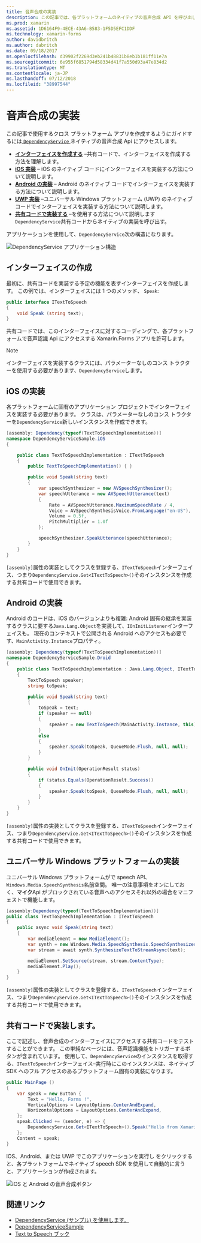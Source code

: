 ```yaml
---
title: 音声合成の実装
description: この記事では、各プラットフォームのネイティブの音声合成 API を呼び出して Xamarin.Forms DependencyService クラスを使用する方法について説明します。
ms.prod: xamarin
ms.assetid: 1D6164F9-4ECE-43A6-B583-1F5D5EFC1DDF
ms.technology: xamarin-forms
author: davidbritch
ms.author: dabritch
ms.date: 09/18/2017
ms.openlocfilehash: d39902f2269d3eb241b48831b8eb1b181ff11e7a
ms.sourcegitcommit: 6e955f6851794d58334d41f7a550d93a47e834d2
ms.translationtype: MT
ms.contentlocale: ja-JP
ms.lasthandoff: 07/12/2018
ms.locfileid: "38997544"
---
```

# <a name="implementing-text-to-speech"></a>音声合成の実装

この記事で使用するクロス プラットフォーム アプリを作成するようにガイドするには[ `DependencyService` ](xref:Xamarin.Forms.DependencyService)ネイティブの音声合成 Api にアクセスします。

- **[インターフェイスを作成する](#Creating_the_Interface)** &ndash;共有コードで、インターフェイスを作成する方法を理解します。
- **[iOS 実装](#iOS_Implementation)** &ndash; iOS のネイティブ コードにインターフェイスを実装する方法について説明します。
- **[Android の実装](#Android_Implementation)** &ndash; Android のネイティブ コードでインターフェイスを実装する方法について説明します。
- **[UWP 実装](#WindowsImplementation)** &ndash;ユニバーサル Windows プラットフォーム (UWP) のネイティブ コードでインターフェイスを実装する方法について説明します。
- **[共有コードで実装する](#Implementing_in_Shared_Code)** &ndash;を使用する方法について説明します`DependencyService`共有コードからネイティブの実装を呼び出す。

アプリケーションを使用して、`DependencyService`次の構造になります。

![](text-to-speech-images/tts-diagram.png "DependencyService アプリケーション構造")

<a name="Creating_the_Interface" />

## <a name="creating-the-interface"></a>インターフェイスの作成

最初に、共有コードを実装する予定の機能を表すインターフェイスを作成します。 この例では、インターフェイスには 1 つのメソッド、 `Speak`:

```csharp
public interface ITextToSpeech
{
    void Speak (string text);
}
```

共有コードでは、このインターフェイスに対するコーディングで、各プラットフォームで音声認識 Api にアクセスする Xamarin.Forms アプリを許可します。

> [!NOTE]
> インターフェイスを実装するクラスには、パラメーターなしのコンス トラクターを使用する必要があります、`DependencyService`します。

<a name="iOS_Implementation" />

## <a name="ios-implementation"></a>iOS の実装

各プラットフォームに固有のアプリケーション プロジェクトでインターフェイスを実装する必要があります。 クラスは、パラメーターなしのコンス トラクターを`DependencyService`新しいインスタンスを作成できます。

```csharp
[assembly: Dependency(typeof(TextToSpeechImplementation))]
namespace DependencyServiceSample.iOS
{

    public class TextToSpeechImplementation : ITextToSpeech
    {
        public TextToSpeechImplementation() { }

        public void Speak(string text)
        {
            var speechSynthesizer = new AVSpeechSynthesizer();
            var speechUtterance = new AVSpeechUtterance(text)
            {
                Rate = AVSpeechUtterance.MaximumSpeechRate / 4,
                Voice = AVSpeechSynthesisVoice.FromLanguage("en-US"),
                Volume = 0.5f,
                PitchMultiplier = 1.0f
            };

            speechSynthesizer.SpeakUtterance(speechUtterance);
        }
    }
}
```

`[assembly]`属性の実装としてクラスを登録する、`ITextToSpeech`インターフェイス、つまり`DependencyService.Get<ITextToSpeech>()`そのインスタンスを作成する共有コードで使用できます。

<a name="Android_Implementation" />

## <a name="android-implementation"></a>Android の実装

Android のコードは、iOS のバージョンよりも複雑: Android 固有の継承を実装するクラスに要する`Java.Lang.Object`を実装して、`IOnInitListener`インターフェイスも。 現在のコンテキストで公開される Android へのアクセスも必要です、`MainActivity.Instance`プロパティ。

```csharp
[assembly: Dependency(typeof(TextToSpeechImplementation))]
namespace DependencyServiceSample.Droid
{
    public class TextToSpeechImplementation : Java.Lang.Object, ITextToSpeech, TextToSpeech.IOnInitListener
    {
        TextToSpeech speaker;
        string toSpeak;

        public void Speak(string text)
        {
            toSpeak = text;
            if (speaker == null)
            {
                speaker = new TextToSpeech(MainActivity.Instance, this);
            }
            else
            {
                speaker.Speak(toSpeak, QueueMode.Flush, null, null);
            }
        }

        public void OnInit(OperationResult status)
        {
            if (status.Equals(OperationResult.Success))
            {
                speaker.Speak(toSpeak, QueueMode.Flush, null, null);
            }
        }
    }
}
```

`[assembly]`属性の実装としてクラスを登録する、`ITextToSpeech`インターフェイス、つまり`DependencyService.Get<ITextToSpeech>()`そのインスタンスを作成する共有コードで使用できます。

<a name="WindowsImplementation" />

## <a name="universal-windows-platform-implementation"></a>ユニバーサル Windows プラットフォームの実装

ユニバーサル Windows プラットフォームがで speech API、`Windows.Media.SpeechSynthesis`名前空間。 唯一の注意事項をオンにしておく、**マイク**Api がブロックされている音声へのアクセスそれ以外の場合をマニフェストで機能します。

```csharp
[assembly:Dependency(typeof(TextToSpeechImplementation))]
public class TextToSpeechImplementation : ITextToSpeech
{
    public async void Speak(string text)
    {
        var mediaElement = new MediaElement();
        var synth = new Windows.Media.SpeechSynthesis.SpeechSynthesizer();
        var stream = await synth.SynthesizeTextToStreamAsync(text);

        mediaElement.SetSource(stream, stream.ContentType);
        mediaElement.Play();
    }
}
```

`[assembly]`属性の実装としてクラスを登録する、`ITextToSpeech`インターフェイス、つまり`DependencyService.Get<ITextToSpeech>()`そのインスタンスを作成する共有コードで使用できます。

<a name="Implementing_in_Shared_Code" />

## <a name="implementing-in-shared-code"></a>共有コードで実装します。

ここで記述し、音声合成のインターフェイスにアクセスする共有コードをテストすることができます。 この単純なページには、音声認識機能をトリガーするボタンが含まれています。 使用して、`DependencyService`のインスタンスを取得する、`ITextToSpeech`インターフェイス&ndash;実行時にこのインスタンスは、ネイティブ SDK へのフル アクセスのあるプラットフォーム固有の実装になります。

```csharp
public MainPage ()
{
    var speak = new Button {
        Text = "Hello, Forms !",
        VerticalOptions = LayoutOptions.CenterAndExpand,
        HorizontalOptions = LayoutOptions.CenterAndExpand,
    };
    speak.Clicked += (sender, e) => {
        DependencyService.Get<ITextToSpeech>().Speak("Hello from Xamarin Forms");
    };
    Content = speak;
}
```

IOS、Android、または UWP でこのアプリケーションを実行し をクリックすると、各プラットフォームでネイティブ speech SDK を使用して自動的に言うと、アプリケーションが作成されます。

 ![iOS と Android の音声合成ボタン](text-to-speech-images/running.png "テキスト読み上げサンプル")


## <a name="related-links"></a>関連リンク

- [DependencyService (サンプル) を使用します。](https://developer.xamarin.com/samples/xamarin-forms/UsingDependencyService/)
- [DependencyServiceSample](https://developer.xamarin.com/samples/xamarin-forms/DependencyService/DependencyServiceSample/)
- [Text to Speech ブック](https://developer.xamarin.com/workbooks/xamarin-forms/application-fundamentals/text-to-speech/text-to-speech.workbook)
